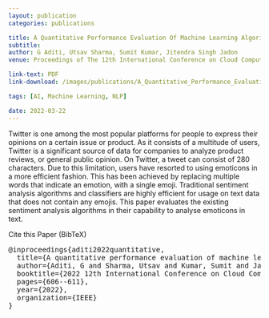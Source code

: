 ```yaml
---
layout: publication
categories: publications

title: A Quantitative Performance Evaluation Of Machine Learning Algorithms For Analysing Sentiments Of Emoticons
subtitle:
author: G Aditi, Utsav Sharma, Sumit Kumar, Jitendra Singh Jadon
venue: Proceedings of The 12th International Conference on Cloud Computing, Data Science \& Engineering (Confluence)

link-text: PDF
link-download: /images/publications/A_Quantitative_Performance_Evaluation_Of_Machine_Learning_Algorithms_For_Analysing_Sentiments_Of_Emoticons.pdf

tags: [AI, Machine Learning, NLP]

date: 2022-03-22
---
```


Twitter is one among the most popular platforms for people to express their opinions on a certain issue or product. As it consists of a multitude of users, Twitter is a significant source of data for companies to analyze product reviews, or general public opinion. On Twitter, a tweet can consist of 280 characters. Due to this limitation, users have resorted to using emoticons in a more efficient fashion. This has been achieved by replacing multiple words that indicate an emotion, with a single emoji. Traditional sentiment analysis algorithms and classifiers are highly efficient for usage on text data that does not contain any emojis. This paper evaluates the existing sentiment analysis algorithms in their capability to analyse emoticons in text.

<div class="language-plaintext highlighter-rouge">
  Cite this Paper (BibTeX)
  <div class="highlight">
  <pre  style="overflow-x:hidden">
@inproceedings{aditi2022quantitative,
  title={A quantitative performance evaluation of machine learning algorithms for analysing sentiments of emoticons},
  author={Aditi, G and Sharma, Utsav and Kumar, Sumit and Jadon, Jitendra Singh},
  booktitle={2022 12th International Conference on Cloud Computing, Data Science \& Engineering (Confluence)},
  pages={606--611},
  year={2022},
  organization={IEEE}
}
</pre></div></div>
